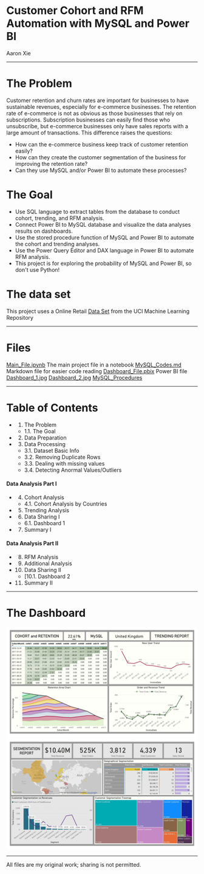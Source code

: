# Customer Cohort and RFM Automation with MySQL and Power BI
Aaron Xie
___

# The Problem
Customer retention and churn rates are important for businesses to have sustainable revenues, especially for e-commerce businesses. The retention rate of e-commerce is not as obvious as those businesses that rely on subscriptions. Subscription businesses can easily find those who unsubscribe, but e-commerce businesses only have sales reports with a large amount of transactions. This difference raises the questions: 
* How can the e-commerce business keep track of customer retention easily? 
* How can they create the customer segmentation of the business for improving the retention rate?
* Can they use MySQL and/or Power BI to automate these processes?

# The Goal
* Use SQL language to extract tables from the database to conduct cohort, trending, and RFM analysis.
* Connect Power BI to MySQL database and visualize the data analyses results on dashboards.
* Use the stored procedure function of MySQL and Power BI to automate the cohort and trending analyses.
* Use the Power Query Editor and DAX language in Power BI to automate RFM analysis.
* This project is for exploring the probability of MySQL and Power BI, so don't use Python!

# The data set
This project uses a Online Retail [Data Set](https://archive.ics.uci.edu/ml/datasets/online+retail) from the UCI Machine Learning Repository
___
# Files
[Main_File.ipynb](https://github.com/aaronxxie/Cohort-RFM-MySQL/blob/main/Main_File.ipynb) The main project file in a notebook
[MySQL_Codes.md](https://github.com/aaronxxie/Cohort-RFM-MySQL/blob/main/MySQL_Codes.md) Markdown file for easier code reading
[Dashboard_File.pbix](https://github.com/aaronxxie/Cohort-RFM-MySQL/blob/main/Dashboard_File.pbix) Power BI file
[Dashboard_1.jpg](https://github.com/aaronxxie/Cohort-RFM-MySQL/blob/main/Dashboard_1.jpg)
[Dashboard_2.jpg](https://github.com/aaronxxie/Cohort-RFM-MySQL/blob/main/Dashboard_2.jpg)
[MySQL_Procedures](https://github.com/aaronxxie/Cohort-RFM-MySQL/tree/main/MySQL_Procedures)
___
# Table of Contents
* 1. The Problem
    * 1.1. The Goal
* 2. Data Preparation
* 3. Data Processing
    * 3.1. Dataset Basic Info
    * 3.2. Removing Duplicate Rows
    * 3.3. Dealing with missing values
    * 3.4. Detecting Anormal Values/Outliers

#### Data Analysis Part I
* 4. Cohort Analysis
    * 4.1. Cohort Analysis by Countries
* 5. Trending Analysis
* 6. Data Sharing I
    * 6.1. Dashboard 1
* 7. Summary I

#### Data Analysis Part II
* 8. RFM Analysis
* 9. Additional Analysis
* 10. Data Sharing II
    * [10.1. Dashboard 2
* 11. Summary II
___
# The Dashboard
![Dashboard 1](https://github.com/aaronxxie/cohort-RFM-MySQL/blob/main/Dashboard_1.jpg?raw=true)
![Dashboard 2](https://github.com/aaronxxie/Cohort-RFM-MySQL/blob/main/Dashboard_2.jpg?raw=true)
___
All files are my original work; sharing is not permitted.
